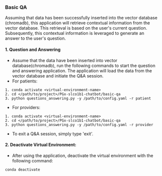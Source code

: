 ### Basic QA
Assuming that data has been successfully inserted into the vector database (chromadb), this application will retrieve contextual information from the vector database. This retrieval is based on the user's current question. Subsequently, this contextual information is leveraged to generate an answer to the user's question.


#### 1. Question and Answering
* Assume that the data have been inserted into vector database(chromadb), run the following commands to start the question and answering application. The application will load the data from the vector database and initiate the Q&A session.
* For patients:
```
1. conda activate <virtual-environment-name>
2. cd </path/to/project>/PGx-slco1b1-chatbot/basic-qa
3. python questions_answering.py -y /path/to/config.yaml -r patient
```
* For providers:
```
1. conda activate <virtual-environment-name>
2. cd </path/to/project>/PGx-slco1b1-chatbot/basic-qa
3. python questions_answering.py -y /path/to/config.yaml -r provider
```
* To exit a Q&A session, simply type 'exit'.
#### 2. Deactivate Virtual Environment:
* After using the application, deactivate the virtual environment with the following command:
```commandline
conda deactivate  
```